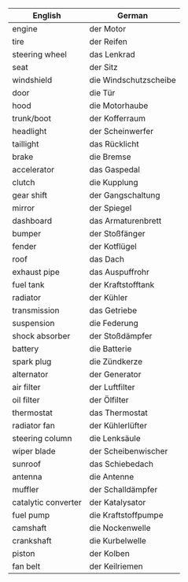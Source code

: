 
| English            | German                  |
|--------------------|-------------------------|
| engine             | der Motor               |
| tire               | der Reifen              |
| steering wheel     | das Lenkrad             |
| seat               | der Sitz                |
| windshield         | die Windschutzscheibe   |
| door               | die Tür                 |
| hood               | die Motorhaube          |
| trunk/boot         | der Kofferraum          |
| headlight          | der Scheinwerfer        |
| taillight          | das Rücklicht           |
| brake              | die Bremse              |
| accelerator        | das Gaspedal            |
| clutch             | die Kupplung            |
| gear shift         | der Gangschaltung       |
| mirror             | der Spiegel             |
| dashboard          | das Armaturenbrett      |
| bumper             | der Stoßfänger          |
| fender             | der Kotflügel           |
| roof               | das Dach                |
| exhaust pipe       | das Auspuffrohr         |
| fuel tank          | der Kraftstofftank      |
| radiator           | der Kühler              |
| transmission       | das Getriebe            |
| suspension         | die Federung            |
| shock absorber     | der Stoßdämpfer         |
| battery            | die Batterie            |
| spark plug         | die Zündkerze           |
| alternator         | der Generator           |
| air filter         | der Luftfilter          |
| oil filter         | der Ölfilter            |
| thermostat         | das Thermostat          |
| radiator fan       | der Kühlerlüfter        |
| steering column    | die Lenksäule           |
| wiper blade        | der Scheibenwischer     |
| sunroof            | das Schiebedach         |
| antenna            | die Antenne             |
| muffler            | der Schalldämpfer       |
| catalytic converter| der Katalysator         |
| fuel pump          | die Kraftstoffpumpe     |
| camshaft           | die Nockenwelle         |
| crankshaft         | die Kurbelwelle         |
| piston             | der Kolben              |
| fan belt           | der Keilriemen          |